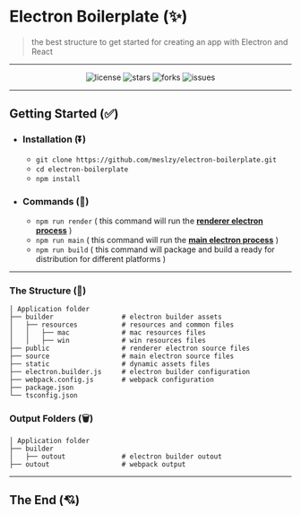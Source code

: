 # Electron Boilerplate (✨)

> the best structure to get started for creating an app with Electron and React
---

<div align="center">

![license](https://badgen.net/badge/license/MIT/blue)
![stars](https://badgen.net/github/stars/meslzy/electron-boilerplate/)
![forks](https://badgen.net/github/forks/meslzy/electron-boilerplate)
![issues](https://badgen.net/github/issues/meslzy/electron-boilerplate)

</div>

---

## Getting Started (✅)

- ### Installation (⏬)
	- `git clone https://github.com/meslzy/electron-boilerplate.git`
	- `cd electron-boilerplate`
	- `npm install`

- ### Commands (🌠)
	- `npm run render` ( this command will run the [**renderer electron
	  process**](https://www.electronjs.org/docs/tutorial/process-model#the-renderer-process) )
	- `npm run main` ( this command will run the [**main electron
	  process**](https://www.electronjs.org/docs/tutorial/process-model#the-main-process) )
	- `npm run build` ( this command will package and build a ready for distribution for different platforms )

---

### The Structure (🏫)

    │ Application folder
    ├── builder                 # electron builder assets
    │   ├── resources           # resources and common files
    │   │   ├── mac             # mac resources files
    │   │   ├── win             # win resources files
    ├── public                  # renderer electron source files
    ├── source                  # main electron source files
    ├── static                  # dynamic assets files 
    ├── electron.builder.js     # electron builder configuration
    ├── webpack.config.js       # webpack configuration
    ├── package.json
    └── tsconfig.json

### Output Folders (🗑️)

    │ Application folder
    ├── builder
    │   ├── outout              # electron builder outout
    ├── outout                  # webpack output

---

## The End (💘)

